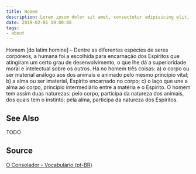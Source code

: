 ```yaml
---
title: Homem
description: Lorem ipsum dolor sit amet, consectetur adipisicing elit, sed do eiusmod tempor incididunt ut labore et dolore magna aliqua.  TODO
date: 2019-02-01 19:00:00
tags:
- about
---
```


Homem [do latim homine] – Dentre as diferentes espécies de seres corpóreos, a humana foi a escolhida para encarnação dos Espíritos que atingiram um certo grau de desenvolvimento, o que lhe dá a superioridade moral e intelectual sobre os outros. Há no homem três coisas: a) o corpo ou ser material análogo aos dos animais e animado pelo mesmo princípio vital; b) a alma ou ser imaterial, Espírito encarnado no corpo; c) o laço que une a alma ao corpo, princípio intermediário entre a matéria e o Espírito. O homem tem assim duas naturezas: pelo corpo, participa da natureza dos animais, dos quais tem o instinto; pela alma, participa da natureza dos Espíritos.

## See Also
TODO

## Source
[O Consolador - Vocabulário (pt-BR)](http://www.oconsolador.com.br/linkfixo/vocabulario/principal.html)


